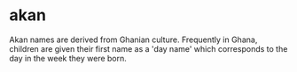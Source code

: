 # akan
Akan names are derived from Ghanian culture. Frequently in Ghana, children are given their first name as a 'day name' which corresponds to the day in the week they were born.
